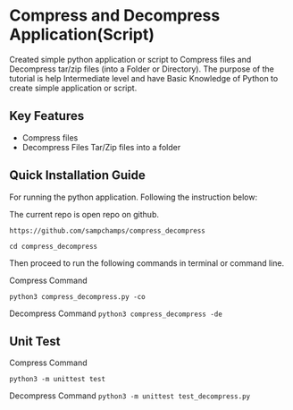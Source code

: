 # Compress and Decompress Application(Script)

Created simple python application or script to Compress files and Decompress tar/zip files (into a Folder or Directory). The purpose of the tutorial is help Intermediate level and have Basic Knowledge of Python to create simple application or script.

## Key Features
* Compress files
* Decompress Files Tar/Zip files into a folder
## Quick Installation Guide

For running the python application. Following the instruction below:

The current repo is open repo on github. 

```
https://github.com/sampchamps/compress_decompress
```
`cd compress_decompress`

Then proceed to run the following commands in terminal or command line.

Compress Command

`python3 compress_decompress.py -co`

Decompress Command
`python3 compress_decompress -de`


## Unit Test
Compress Command

`python3 -m unittest test`

Decompress Command
`python3 -m unittest test_decompress.py`
